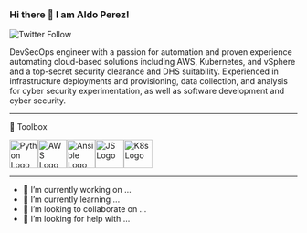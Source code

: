 ### Hi there 👋 I am Aldo Perez!

![Twitter Follow](https://img.shields.io/twitter/follow/aldorperez1?style=social)

DevSecOps engineer with a passion for automation and proven experience automating cloud-based solutions including AWS, Kubernetes, and vSphere and a top-secret security clearance and DHS suitability. Experienced in infrastructure deployments and provisioning, data collection, and analysis for cyber security experimentation, as well as software development and cyber security. 

---

🧰 Toolbox

<img src="https://cdn.worldvectorlogo.com/logos/python-4.svg" alt="Python Logo" width="50" height="50"/><img src="https://cdn.worldvectorlogo.com/logos/aws-2.svg" alt="AWS Logo" width="50" height="50"/><img src="https://cdn.worldvectorlogo.com/logos/ansible.svg" alt="Ansible Logo" width="50" height="50"/><img src="https://cdn.worldvectorlogo.com/logos/logo-javascript.svg" alt="JS Logo" width="50" height="50"/><img src="https://cdn.worldvectorlogo.com/logos/kubernets.svg" alt="K8s Logo" width="50" height="50"/>

---

- 🔭 I’m currently working on ...
- 🌱 I’m currently learning ...
- 👯 I’m looking to collaborate on ...
- 🤔 I’m looking for help with ...

